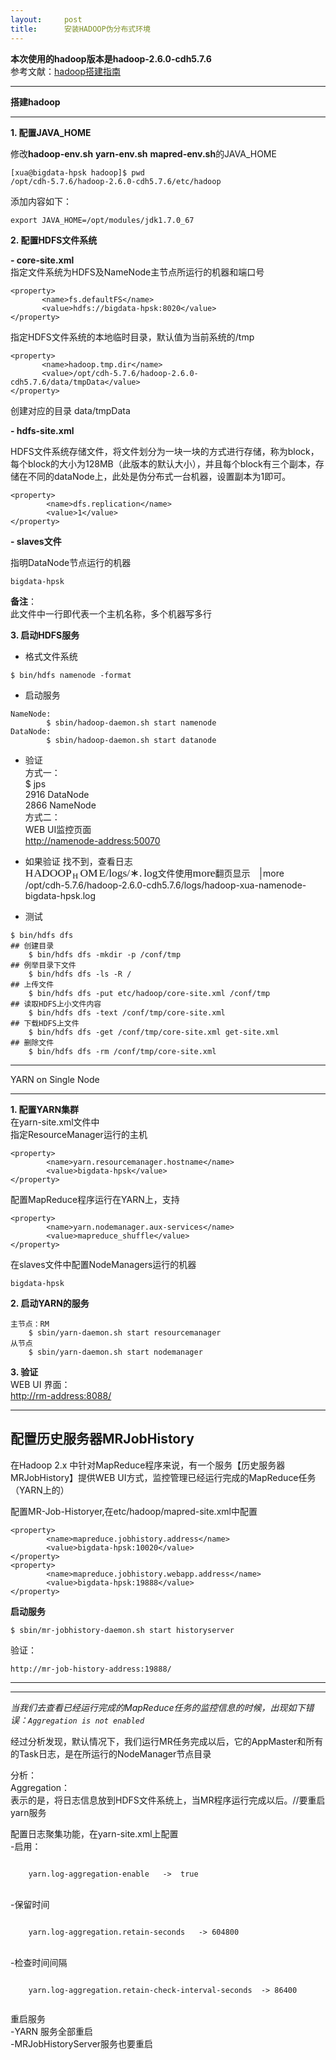 ```yaml
---
layout:     post
title:      安装HADOOP伪分布式环境
---
```

<div id="article_content" class="article_content clearfix csdn-tracking-statistics" data-pid="blog" data-mod="popu_307" data-dsm="post">
								            <div id="content_views" class="markdown_views prism-atom-one-dark">
							<!-- flowchart 箭头图标 勿删 -->
							<svg xmlns="http://www.w3.org/2000/svg" style="display: none;"><path stroke-linecap="round" d="M5,0 0,2.5 5,5z" id="raphael-marker-block" style="-webkit-tap-highlight-color: rgba(0, 0, 0, 0);"></path></svg>
							<p><strong>本次使用的hadoop版本是hadoop-2.6.0-cdh5.7.6</strong> <br>
参考文献：<a href="http://hadoop.apache.org/docs/r2.7.4/hadoop-project-dist/hadoop-common/SingleCluster.html" rel="nofollow" target="_blank">hadoop搭建指南</a></p>

<hr>

<p><strong>搭建hadoop</strong></p>

<hr>

<p><strong>1. 配置JAVA_HOME</strong></p>

<p>修改<strong>hadoop-env.sh</strong>  <strong>yarn-env.sh</strong>  <strong>mapred-env.sh</strong>的JAVA_HOME</p>



<pre class="prettyprint"><code class=" hljs ruby">[xua<span class="hljs-variable">@bigdata</span>-hpsk hadoop]<span class="hljs-variable">$ </span>pwd
/opt/cdh-<span class="hljs-number">5.7</span>.<span class="hljs-number">6</span>/hadoop-<span class="hljs-number">2.6</span>.<span class="hljs-number">0</span>-cdh5.<span class="hljs-number">7.6</span>/etc/hadoop</code></pre>

<p>添加内容如下：</p>



<pre class="prettyprint"><code class=" hljs bash"><span class="hljs-keyword">export</span> JAVA_HOME=/opt/modules/jdk1.<span class="hljs-number">7.0</span>_67</code></pre>

<p><strong>2. 配置HDFS文件系统</strong></p>

<p><strong>- core-site.xml</strong> <br>
     指定文件系统为HDFS及NameNode主节点所运行的机器和端口号</p>



<pre class="prettyprint"><code class=" hljs xml"><span class="hljs-tag">&lt;<span class="hljs-title">property</span>&gt;</span>
       <span class="hljs-tag">&lt;<span class="hljs-title">name</span>&gt;</span>fs.defaultFS<span class="hljs-tag">&lt;/<span class="hljs-title">name</span>&gt;</span>
       <span class="hljs-tag">&lt;<span class="hljs-title">value</span>&gt;</span>hdfs://bigdata-hpsk:8020<span class="hljs-tag">&lt;/<span class="hljs-title">value</span>&gt;</span>
<span class="hljs-tag">&lt;/<span class="hljs-title">property</span>&gt;</span></code></pre>

<p>指定HDFS文件系统的本地临时目录，默认值为当前系统的/tmp</p>



<pre class="prettyprint"><code class=" hljs xml"><span class="hljs-tag">&lt;<span class="hljs-title">property</span>&gt;</span>
       <span class="hljs-tag">&lt;<span class="hljs-title">name</span>&gt;</span>hadoop.tmp.dir<span class="hljs-tag">&lt;/<span class="hljs-title">name</span>&gt;</span>
       <span class="hljs-tag">&lt;<span class="hljs-title">value</span>&gt;</span>/opt/cdh-5.7.6/hadoop-2.6.0-cdh5.7.6/data/tmpData<span class="hljs-tag">&lt;/<span class="hljs-title">value</span>&gt;</span>
<span class="hljs-tag">&lt;/<span class="hljs-title">property</span>&gt;</span></code></pre>

<p>创建对应的目录 data/tmpData</p>

<p><strong>- hdfs-site.xml</strong></p>

<p>HDFS文件系统存储文件，将文件划分为一块一块的方式进行存储，称为block，每个block的大小为128MB（此版本的默认大小），并且每个block有三个副本，存储在不同的dataNode上，此处是伪分布式一台机器，设置副本为1即可。</p>



<pre class="prettyprint"><code class=" hljs xml"><span class="hljs-tag">&lt;<span class="hljs-title">property</span>&gt;</span>
        <span class="hljs-tag">&lt;<span class="hljs-title">name</span>&gt;</span>dfs.replication<span class="hljs-tag">&lt;/<span class="hljs-title">name</span>&gt;</span>
        <span class="hljs-tag">&lt;<span class="hljs-title">value</span>&gt;</span>1<span class="hljs-tag">&lt;/<span class="hljs-title">value</span>&gt;</span>
<span class="hljs-tag">&lt;/<span class="hljs-title">property</span>&gt;</span></code></pre>

<p><strong>- slaves文件</strong></p>

<p>指明DataNode节点运行的机器</p>



<pre class="prettyprint"><code class=" hljs lasso">bigdata<span class="hljs-attribute">-hpsk</span></code></pre>

<p><strong>备注</strong>： <br>
            此文件中一行即代表一个主机名称，多个机器写多行</p>

<p><strong>3. 启动HDFS服务</strong></p>

<ul>
<li>格式文件系统</li>
</ul>



<pre class="prettyprint"><code class=" hljs ruby"><span class="hljs-variable">$ </span>bin/hdfs namenode -format</code></pre>

<ul>
<li>启动服务</li>
</ul>



<pre class="prettyprint"><code class=" hljs avrasm"><span class="hljs-label">NameNode:</span>
        $ sbin/hadoop-daemon<span class="hljs-preprocessor">.sh</span> start namenode
<span class="hljs-label">DataNode:</span>
        $ sbin/hadoop-daemon<span class="hljs-preprocessor">.sh</span> start datanode</code></pre>

<ul>
<li><p>验证 <br>
    方式一： <br>
                $ jps <br>
                2916 DataNode <br>
                2866 NameNode <br>
    方式二： <br>
                WEB UI监控页面 <br>
                <a href="http://namenode-address:50070" rel="nofollow" target="_blank">http://namenode-address:50070</a></p></li>
<li><p>如果验证 找不到，查看日志 <br>
    <span class="MathJax_Preview"></span><span class="MathJax" id="MathJax-Element-2-Frame" role="textbox" aria-readonly="true" style=""><nobr><span class="math" id="MathJax-Span-59" style="width: 26.883em; display: inline-block;"><span style="display: inline-block; position: relative; width: 21.496em; height: 0px; font-size: 125%;"><span style="position: absolute; clip: rect(1.763em 1000em 3.149em -0.424em); top: -2.717em; left: 0.003em;"><span class="mrow" id="MathJax-Span-60"><span class="texatom" id="MathJax-Span-61"><span class="mrow" id="MathJax-Span-62"><span class="mi" id="MathJax-Span-63" style="font-family: MathJax_Math-italic;">H<span style="display: inline-block; overflow: hidden; height: 1px; width: 0.056em;"></span></span><span class="mi" id="MathJax-Span-64" style="font-family: MathJax_Math-italic;">A</span><span class="mi" id="MathJax-Span-65" style="font-family: MathJax_Math-italic;">D</span><span class="mi" id="MathJax-Span-66" style="font-family: MathJax_Math-italic;">O</span><span class="mi" id="MathJax-Span-67" style="font-family: MathJax_Math-italic;">O</span><span class="msubsup" id="MathJax-Span-68"><span style="display: inline-block; position: relative; width: 1.336em; height: 0px;"><span style="position: absolute; clip: rect(1.709em 1000em 2.723em -0.424em); top: -2.557em; left: 0.003em;"><span class="mi" id="MathJax-Span-69" style="font-family: MathJax_Math-italic;">P<span style="display: inline-block; overflow: hidden; height: 1px; width: 0.109em;"></span></span><span style="display: inline-block; width: 0px; height: 2.563em;"></span></span><span style="position: absolute; top: -2.291em; left: 0.643em;"><span class="mi" id="MathJax-Span-70" style="font-size: 70.7%; font-family: MathJax_Math-italic;">H<span style="display: inline-block; overflow: hidden; height: 1px; width: 0.056em;"></span></span><span style="display: inline-block; width: 0px; height: 2.456em;"></span></span></span></span><span class="mi" id="MathJax-Span-71" style="font-family: MathJax_Math-italic;">O</span><span class="mi" id="MathJax-Span-72" style="font-family: MathJax_Math-italic;">M<span style="display: inline-block; overflow: hidden; height: 1px; width: 0.109em;"></span></span><span class="mi" id="MathJax-Span-73" style="font-family: MathJax_Math-italic;">E<span style="display: inline-block; overflow: hidden; height: 1px; width: 0.003em;"></span></span></span></span><span class="texatom" id="MathJax-Span-74"><span class="mrow" id="MathJax-Span-75"><span class="mo" id="MathJax-Span-76" style="font-family: MathJax_Main;">/</span></span></span><span class="mi" id="MathJax-Span-77" style="font-family: MathJax_Math-italic;">l</span><span class="mi" id="MathJax-Span-78" style="font-family: MathJax_Math-italic;">o</span><span class="mi" id="MathJax-Span-79" style="font-family: MathJax_Math-italic;">g<span style="display: inline-block; overflow: hidden; height: 1px; width: 0.003em;"></span></span><span class="mi" id="MathJax-Span-80" style="font-family: MathJax_Math-italic;">s</span><span class="texatom" id="MathJax-Span-81"><span class="mrow" id="MathJax-Span-82"><span class="mo" id="MathJax-Span-83" style="font-family: MathJax_Main;">/</span></span></span><span class="mo" id="MathJax-Span-84" style="font-family: MathJax_Main;">∗</span><span class="mo" id="MathJax-Span-85" style="font-family: MathJax_Main;">.</span><span class="mi" id="MathJax-Span-86" style="font-family: MathJax_Math-italic; padding-left: 0.163em;">l</span><span class="mi" id="MathJax-Span-87" style="font-family: MathJax_Math-italic;">o</span><span class="mi" id="MathJax-Span-88" style="font-family: MathJax_Math-italic;">g<span style="display: inline-block; overflow: hidden; height: 1px; width: 0.003em;"></span></span><span class="texatom" id="MathJax-Span-89"><span class="mrow" id="MathJax-Span-90"><span class="mo" id="MathJax-Span-91"><span style='font-family: STIXGeneral, "Arial Unicode MS", serif; font-size: 80%; font-style: normal; font-weight: normal;'>文</span></span></span></span><span class="texatom" id="MathJax-Span-92"><span class="mrow" id="MathJax-Span-93"><span class="mo" id="MathJax-Span-94"><span style='font-family: STIXGeneral, "Arial Unicode MS", serif; font-size: 80%; font-style: normal; font-weight: normal;'>件</span></span></span></span><span class="texatom" id="MathJax-Span-95"><span class="mrow" id="MathJax-Span-96"><span class="mo" id="MathJax-Span-97"><span style='font-family: STIXGeneral, "Arial Unicode MS", serif; font-size: 80%; font-style: normal; font-weight: normal;'>使</span></span></span></span><span class="texatom" id="MathJax-Span-98"><span class="mrow" id="MathJax-Span-99"><span class="mo" id="MathJax-Span-100"><span style='font-family: STIXGeneral, "Arial Unicode MS", serif; font-size: 80%; font-style: normal; font-weight: normal;'>用</span></span></span></span><span class="mi" id="MathJax-Span-101" style="font-family: MathJax_Math-italic;">m</span><span class="mi" id="MathJax-Span-102" style="font-family: MathJax_Math-italic;">o</span><span class="mi" id="MathJax-Span-103" style="font-family: MathJax_Math-italic;">r</span><span class="mi" id="MathJax-Span-104" style="font-family: MathJax_Math-italic;">e</span><span class="texatom" id="MathJax-Span-105"><span class="mrow" id="MathJax-Span-106"><span class="mo" id="MathJax-Span-107"><span style='font-family: STIXGeneral, "Arial Unicode MS", serif; font-size: 80%; font-style: normal; font-weight: normal;'>翻</span></span></span></span><span class="texatom" id="MathJax-Span-108"><span class="mrow" id="MathJax-Span-109"><span class="mo" id="MathJax-Span-110"><span style='font-family: STIXGeneral, "Arial Unicode MS", serif; font-size: 80%; font-style: normal; font-weight: normal;'>页</span></span></span></span><span class="texatom" id="MathJax-Span-111"><span class="mrow" id="MathJax-Span-112"><span class="mo" id="MathJax-Span-113"><span style='font-family: STIXGeneral, "Arial Unicode MS", serif; font-size: 80%; font-style: normal; font-weight: normal;'>显</span></span></span></span><span class="texatom" id="MathJax-Span-114"><span class="mrow" id="MathJax-Span-115"><span class="mo" id="MathJax-Span-116"><span style='font-family: STIXGeneral, "Arial Unicode MS", serif; font-size: 80%; font-style: normal; font-weight: normal;'>示</span></span></span></span></span><span style="display: inline-block; width: 0px; height: 2.723em;"></span></span></span><span style="border-left: 0.003em solid; display: inline-block; overflow: hidden; width: 0px; height: 1.47em; vertical-align: -0.397em;"></span></span></nobr></span><script type="math/tex" id="MathJax-Element-2">{HADOOP_HOME}/logs/*.log 文件  
    使用more翻页显示  
    </script> more /opt/cdh-5.7.6/hadoop-2.6.0-cdh5.7.6/logs/hadoop-xua-namenode-bigdata-hpsk.log</p></li>
<li><p>测试</p></li>
</ul>



<pre class="prettyprint"><code class=" hljs vala">$ bin/hdfs dfs 
<span class="hljs-preprocessor">## 创建目录</span>
    $ bin/hdfs dfs -mkdir -p /conf/tmp
<span class="hljs-preprocessor">## 例举目录下文件</span>
    $ bin/hdfs dfs -ls -R /
<span class="hljs-preprocessor">## 上传文件</span>
    $ bin/hdfs dfs -put etc/hadoop/core-site.xml /conf/tmp
<span class="hljs-preprocessor">## 读取HDFS上小文件内容</span>
    $ bin/hdfs dfs -text /conf/tmp/core-site.xml
<span class="hljs-preprocessor">## 下载HDFS上文件</span>
    $ bin/hdfs dfs -<span class="hljs-keyword">get</span> /conf/tmp/core-site.xml <span class="hljs-keyword">get</span>-site.xml
<span class="hljs-preprocessor">## 删除文件</span>
    $ bin/hdfs dfs -rm /conf/tmp/core-site.xml</code></pre>

<hr>

<p>YARN on Single Node</p>

<hr>

<p><strong>1. 配置YARN集群</strong> <br>
     在yarn-site.xml文件中 <br>
     指定ResourceManager运行的主机</p>



<pre class="prettyprint"><code class=" hljs xml"><span class="hljs-tag">&lt;<span class="hljs-title">property</span>&gt;</span>
        <span class="hljs-tag">&lt;<span class="hljs-title">name</span>&gt;</span>yarn.resourcemanager.hostname<span class="hljs-tag">&lt;/<span class="hljs-title">name</span>&gt;</span>
        <span class="hljs-tag">&lt;<span class="hljs-title">value</span>&gt;</span>bigdata-hpsk<span class="hljs-tag">&lt;/<span class="hljs-title">value</span>&gt;</span>
<span class="hljs-tag">&lt;/<span class="hljs-title">property</span>&gt;</span></code></pre>

<p>配置MapReduce程序运行在YARN上，支持</p>



<pre class="prettyprint"><code class=" hljs xml"><span class="hljs-tag">&lt;<span class="hljs-title">property</span>&gt;</span>
        <span class="hljs-tag">&lt;<span class="hljs-title">name</span>&gt;</span>yarn.nodemanager.aux-services<span class="hljs-tag">&lt;/<span class="hljs-title">name</span>&gt;</span>
        <span class="hljs-tag">&lt;<span class="hljs-title">value</span>&gt;</span>mapreduce_shuffle<span class="hljs-tag">&lt;/<span class="hljs-title">value</span>&gt;</span>
<span class="hljs-tag">&lt;/<span class="hljs-title">property</span>&gt;</span></code></pre>

<p>在slaves文件中配置NodeManagers运行的机器</p>



<pre class="prettyprint"><code class=" hljs lasso">bigdata<span class="hljs-attribute">-hpsk</span></code></pre>

<p><strong>2. 启动YARN的服务</strong></p>



<pre class="prettyprint"><code class=" hljs ruby">主节点：<span class="hljs-constant">RM</span>
    <span class="hljs-variable">$ </span>sbin/yarn-daemon.sh start resourcemanager
从节点
    <span class="hljs-variable">$ </span>sbin/yarn-daemon.sh start nodemanager</code></pre>

<p><strong>3. 验证</strong> <br>
    WEB UI 界面： <br>
        <a href="http://rm-address:8088/" rel="nofollow" target="_blank">http://rm-address:8088/</a></p>

<hr>



<h2 id="配置历史服务器mrjobhistory">配置历史服务器MRJobHistory</h2>

<p>在Hadoop 2.x 中针对MapReduce程序来说，有一个服务【历史服务器 MRJobHistory】提供WEB UI方式，监控管理已经运行完成的MapReduce任务（YARN上的）</p>

<p>配置MR-Job-Historyer,在etc/hadoop/mapred-site.xml中配置</p>

<pre class="prettyprint"><code class=" hljs xml"><span class="hljs-tag">&lt;<span class="hljs-title">property</span>&gt;</span>
        <span class="hljs-tag">&lt;<span class="hljs-title">name</span>&gt;</span>mapreduce.jobhistory.address<span class="hljs-tag">&lt;/<span class="hljs-title">name</span>&gt;</span>
        <span class="hljs-tag">&lt;<span class="hljs-title">value</span>&gt;</span>bigdata-hpsk:10020<span class="hljs-tag">&lt;/<span class="hljs-title">value</span>&gt;</span>
<span class="hljs-tag">&lt;/<span class="hljs-title">property</span>&gt;</span>
<span class="hljs-tag">&lt;<span class="hljs-title">property</span>&gt;</span>
        <span class="hljs-tag">&lt;<span class="hljs-title">name</span>&gt;</span>mapreduce.jobhistory.webapp.address<span class="hljs-tag">&lt;/<span class="hljs-title">name</span>&gt;</span>
        <span class="hljs-tag">&lt;<span class="hljs-title">value</span>&gt;</span>bigdata-hpsk:19888<span class="hljs-tag">&lt;/<span class="hljs-title">value</span>&gt;</span>
<span class="hljs-tag">&lt;/<span class="hljs-title">property</span>&gt;</span></code></pre>

<p><strong>启动服务</strong></p>

<pre class="prettyprint"><code class=" hljs lasso">$ sbin/mr<span class="hljs-attribute">-jobhistory</span><span class="hljs-attribute">-daemon</span><span class="hljs-built_in">.</span>sh start historyserver</code></pre>

<p>验证：</p>



<pre class="prettyprint"><code class=" hljs cs">http:<span class="hljs-comment">//mr-job-history-address:19888/</span></code></pre>

<hr>

<hr>

<p><em>当我们去查看已经运行完成的MapReduce任务的监控信息的时候，出现如下错误：<code>Aggregation is not enabled</code></em></p>

<p>经过分析发现，默认情况下，我们运行MR任务完成以后，它的AppMaster和所有的Task日志，是在所运行的NodeManager节点目录</p>

<p>分析： <br>
    Aggregation： <br>
        表示的是，将日志信息放到HDFS文件系统上，当MR程序运行完成以后。//要重启yarn服务</p>

<p>配置日志聚集功能，在yarn-site.xml上配置 <br>
    -启用： <br>
    <code> <br>
    yarn.log-aggregation-enable   -&gt;  true <br>
</code> <br>
    -保留时间 <br>
    <code> <br>
    yarn.log-aggregation.retain-seconds   -&gt; 604800 <br>
</code> <br>
    -检查时间间隔 <br>
    <code> <br>
    yarn.log-aggregation.retain-check-interval-seconds  -&gt; 86400 <br>
</code></p>

<p>重启服务 <br>
    -YARN 服务全部重启 <br>
    -MRJobHistoryServer服务也要重启</p>            </div>
						<link href="https://csdnimg.cn/release/phoenix/mdeditor/markdown_views-9e5741c4b9.css" rel="stylesheet">
                </div>